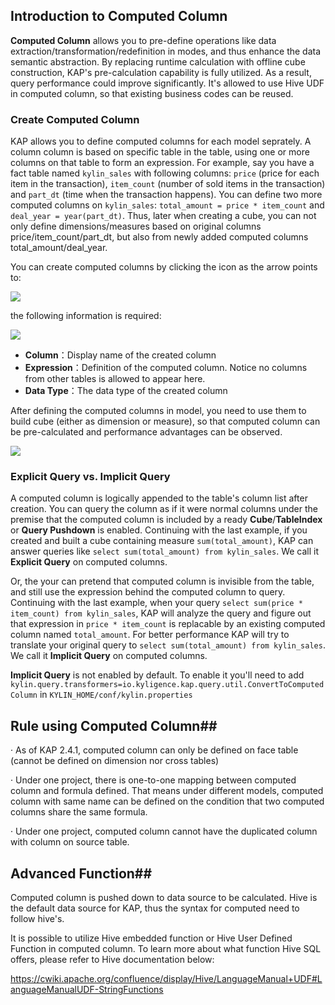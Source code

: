 

## Introduction to Computed Column


**Computed Column** allows you to pre-define operations like data extraction/transformation/redefinition in modes, and thus enhance the data semantic abstraction. By replacing runtime calculation with offline cube construction, KAP's pre-calculation capability is fully utilized. As a result, query performance could improve significantly. It's allowed to use Hive UDF in computed column, so that existing business codes can be reused.


### Create Computed Column

KAP allows you to define computed columns for each model seprately. A column column is based on specific table in the table, using one or more columns on that table to form an expression. For example, say you have a fact table named `kylin_sales` with following columns: `price` (price for each item in the transaction), `item_count` (number of sold items in the transaction) and `part_dt` (time when the transaction happens). You can define two more computed columns on `kylin_sales`: `total_amount = price * item_count` and `deal_year = year(part_dt)`. Thus, later when creating a cube, you can not only define dimensions/measures based on original columns price/item_count/part_dt, but also from newly added computed columns total_amount/deal_year.

You can create computed columns by clicking the icon as the arrow points to:

![](images/computed_column_en.1.png)


the following information is required:

![](images/computed_column_en.2.png)

+ **Column**：Display name of the created column
+ **Expression**：Definition of the computed column. Notice no columns from other tables is allowed to appear here.
+ **Data Type**：The data type of the created column

After defining the computed columns in model, you need to use them to build cube (either as dimension or measure), so that computed column can be pre-calculated and performance advantages can be observed.


![](images/computed_column_en.3.png)

### Explicit Query vs. Implicit Query

A computed column is logically appended to the table's column list after creation. You can query the column as if it were normal columns under the premise that the computed column is included by a ready **Cube**/**TableIndex** or **Query Pushdown** is enabled. Continuing with the last example, if you created and built a cube containing measure `sum(total_amount)`, KAP can answer queries like `select sum(total_amount) from kylin_sales`. We call it **Explicit Query** on computed columns. 

Or, the your can pretend that computed column is invisible from the table, and still use the expression behind the computed column to query. Continuing with the last example, when your query `select sum(price * item_count) from kylin_sales`, KAP will analyze the query and figure out that expression in `price * item_count` is replacable by an existing computed column named `total_amount`. For better performance KAP will try to translate your original query to `select sum(total_amount) from kylin_sales`. We call it **Implicit Query** on computed columns.

**Implicit Query** is not enabled by default. To enable it you'll need to add `kylin.query.transformers=io.kyligence.kap.query.util.ConvertToComputedColumn` in `KYLIN_HOME/conf/kylin.properties`

## Rule using Computed Column##

· As of KAP 2.4.1, computed column can only be defined on face table (cannot be defined on dimension nor cross tables)

· Under one project, there is one-to-one mapping between computed column and formula defined. That means under different models, computed column with same name can be defined on the condition that two computed columns share the same formula. 

· Under one project, computed column cannot have the duplicated column with column on source table.



## Advanced Function##

Computed column is pushed down to data source to be calculated. Hive is the default data source for KAP, thus the syntax for computed need to follow hive's. 

It is possible to utilize Hive embedded function or Hive User Defined Function in computed column. To learn more about what function Hive SQL offers, please refer to Hive documentation below:

https://cwiki.apache.org/confluence/display/Hive/LanguageManual+UDF#LanguageManualUDF-StringFunctions

